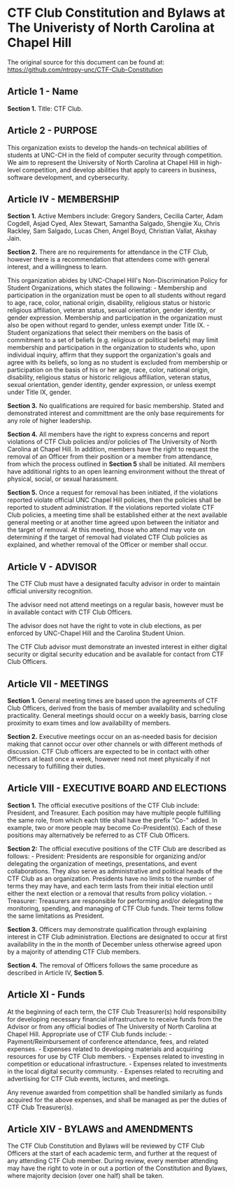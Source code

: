 # CTF Club Constitution and Bylaws at The Univeristy of North Carolina at Chapel Hill

The original source for this document can be found at: https://github.com/ntropy-unc/CTF-Club-Constitution

## Article 1 - Name
**Section 1.** Title: CTF Club.

## Article 2 - PURPOSE
This organization exists to develop the hands-on technical abilities of students at UNC-CH in the field of computer security through competition. We aim to represent the University of North Carolina at Chapel Hill in high-level competition, and develop abilities that apply to careers in business, software development, and cybersecurity.

## Article IV - MEMBERSHIP
**Section 1.** Active Members include: Gregory Sanders, Cecilia Carter, Adam Cogdell, Asjad Cyed, Alex Stewart, Samantha Salgado, Shengjie Xu, Chris Rackley, Sam Salgado, Lucas Chen, Angel Boyd, Christian Vallat, Akshay Jain.

**Section 2.** There are no requirements for attendance in the CTF Club, however there is a recommendation that attendees come with general interest, and a willingness to learn.  

This organization abides by UNC-Chapel Hill's Non-Discrimination Policy for Student Organizations, which states the following:
	- Membership and participation in the organization must be open to all students without regard to age, race, color, national origin, disability, religious status or historic religious affiliation, veteran status, sexual orientation, gender identity, or gender expression. Membership and participation in the organization must also be open without regard to gender, unless exempt under Title IX.
	- Student organizations that select their members on the basis of commitment to a set of beliefs (e.g. religious or political beliefs) may limit membership and participation in the organization to students who, upon individual inquiry, affirm that they support the organization's goals and agree with its beliefs, so long as no student is excluded from membership or participation on the basis of his or her age, race, color, national origin, disability, religious status or historic religious affiliation, veteran status, sexual orientation, gender identity, gender expression, or unless exempt under Title IX, gender.

**Section 3.** No qualifications are required for basic membership. Stated and demonstrated interest and committment are the only base requirements for any role of higher leadership.

**Section 4.** All members have the right to express concerns and report violations of CTF Club policies and/or policies of The University of North Carolina at Chapel Hill. In addition, members have the right to request the removal of an Officer from their position or a member from attendance, from which the process outlined in **Section 5** shall be initiated. All members have additional rights to an open learning environment without the threat of physical, social, or sexual harassment.

**Section 5.** Once a request for removal has been initiated, if the violations reported violate official UNC Chapel Hill policies, then the policies shall be reported to student administration. If the violations reported violate CTF Club policies, a meeting time shall be established either at the next available general meeting or at another time agreed upon between the initiator and the target of removal. At this meeting, those who attend may vote on determining if the target of removal had violated CTF Club policies as explained, and whether removal of the Officer or member shall occur.

## Article V - ADVISOR
The CTF Club must have a designated faculty advisor in order to maintain official university recognition.

The advisor need not attend meetings on a regular basis, however must be in available contact with CTF Club Officers.

The advisor does not have the right to vote in club elections, as per enforced by UNC-Chapel Hill and the Carolina Student Union.

The CTF Club advisor must demonstrate an invested interest in either digital security or digital security education and be available for contact from CTF Club Officers.

## Article VII - MEETINGS
**Section 1.** General meeting times are based upon the agreements of CTF Club Officers, derived from the basis of member availability and scheduling practicality. General meetings should occur on a weekly basis, barring close proximity to exam times and low availability of members.

**Section 2.** Executive meetings occur on an as-needed basis for decision making that cannot occur over other channels or with different methods of discussion. CTF Club officers are expected to be in contact with other Officers at least once a week, however need not meet physically if not necessary to fulfilling their duties.

## Article VIII - EXECUTIVE BOARD AND ELECTIONS
**Section 1.** The official executive positions of the CTF Club include: President, and Treasurer. Each position may have multiple people fulfilling the same role, from which each title shall have the prefix "Co-" added. In example, two or more people may become Co-President(s). Each of these positions may alternatively be referred to as CTF Club Officers.

**Section 2:** The official executive positions of the CTF Club are described as follows:
	- President: Presidents are responsible for organizing and/or delegating the organization of meetings, presentations, and event collaborations. They also serve as administrative and political heads of the CTF Club as an organization. Presidents have no limits to the number of terms they may have, and each term lasts from their initial election until either the next election or a removal that results from policy violation.
	- Treasurer: Treasurers are responsible for performing and/or delegating the monitoring, spending, and managing of CTF Club funds. Their terms follow the same limitations as President.

**Section 3.** Officers may demonstrate qualification through explaining interest in CTF Club administration. Elections are designated to occur at first availability in the in the month of December unless otherwise agreed upon by a majority of attending CTF Club members.

**Section 4.** The removal of Officers follows the same procedure as described in  Article IV, **Section 5**.

## Article XI - Funds
At the beginning of each term, the CTF Club Treasurer(s) hold responsibility for developing necessary financial infrastructure to receive funds from the Advisor or from any official bodies of The University of North Carolina at Chapel Hill. Appropriate use of CTF Club funds include:
	- Payment/Reimbursement of conference attendance, fees, and related expenses.
	- Expenses related to developing materials and acquiring resources for use by CTF Club members.
	- Expenses related to investing in competition or educational infrastructure.
	- Expenses related to investments in the local digital security community.
	- Expenses related to recruiting and advertising for CTF Club events, lectures, and meetings.

Any revenue awarded from competition shall be handled similarly as funds acquired for the above expenses, and shall be managed as per the duties of CTF Club Treasurer(s).

## Article XIV - BYLAWS and AMENDMENTS
The CTF Club Constitution and Bylaws will be reviewed by CTF Club Officers at the start of each academic term, and further at the request of any attending CTF Club member. During review, every member attending may have the right to vote in or out a portion of the Constitution and Bylaws, where majority decision (over one half) shall be taken. 
